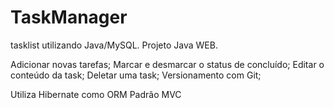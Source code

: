 # TaskManager

tasklist utilizando Java/MySQL.
Projeto Java WEB.

 Adicionar novas tarefas;
 Marcar e desmarcar o status de concluído;
 Editar o conteúdo da task;
 Deletar uma task;
 Versionamento com Git;
 
 Utiliza Hibernate como ORM
 Padrão MVC
 
